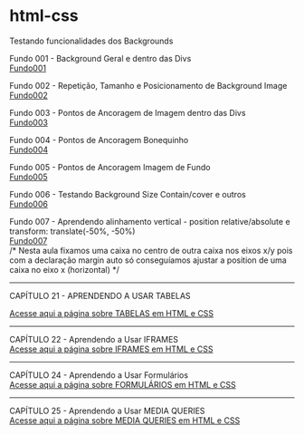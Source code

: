 # html-css
 
Testando funcionalidades dos Backgrounds

Fundo 001 - Background Geral e dentro das Divs <br>
<a href="http://andrebuitoni.github.io/html-css/ex022/fundo001.html" target="_blank">Fundo001</a>

Fundo 002 - Repetição, Tamanho e Posicionamento de Background Image <br>
<a href="http://andrebuitoni.github.io/html-css/ex022/fundo002.html" target="_blank">Fundo002</a>

Fundo 003 - Pontos de Ancoragem de Imagem dentro das Divs <br>
<a href="http://andrebuitoni.github.io/html-css/ex022/fundo003.html" target="_blank">Fundo003</a>

Fundo 004 - Pontos de Ancoragem Bonequinho <br>
<a href="http://andrebuitoni.github.io/html-css/ex022/fundo004.html" target="_blank">Fundo004</a>

Fundo 005 - Pontos de Ancoragem Imagem de Fundo <br>
<a href="http://andrebuitoni.github.io/html-css/ex022/fundo005.html" target="_blank">Fundo005</a>

Fundo 006 - Testando Background Size Contain/cover e outros <br>
<a href="http://andrebuitoni.github.io/html-css/ex022/fundo006.html" target="_blank">Fundo006</a>

Fundo 007 - Aprendendo alinhamento vertical - position relative/absolute e transform: translate(-50%, -50%)<br>
<a href="http://andrebuitoni.github.io/html-css/ex022/fundo007.html" target="_blank">Fundo007</a>
<br>
/* Nesta aula fixamos uma caixa no centro de outra caixa nos eixos x/y pois com a declaração margin auto só conseguíamos ajustar a position de uma caixa no eixo x (horizontal) */ <br>

----------------------------------

CAPÍTULO 21 - APRENDENDO A USAR TABELAS <br>

<a href="http://andrebuitoni.github.io/html-css/ex023/tabela001.html" target="_blank">Acesse aqui a página sobre TABELAS em HTML e CSS</a> <br>

----------------------------------

CAPÍTULO 22 - Aprendendo a Usar IFRAMES <br>
<a href="http://andrebuitoni.github.io/html-css/ex024/iframe001.html" target="_blank"> Acesse aqui a página sobre IFRAMES em HTML e CSS</a> <br>

----------------------------------

CAPÍTULO 24 - Aprendendo a Usar Formulários <br>
<a href="http://andrebuitoni.github.io/html-css/ex025/form001.html" target="_blank"> Acesse aqui a página sobre FORMULÁRIOS em HTML e CSS</a> <br>

----------------------------------

CAPÍTULO 25 - Aprendendo a Usar MEDIA QUERIES <br>
<a href="http://andrebuitoni.github.io/html-css/ex026/index.html" target="_blank"> Acesse aqui a página sobre MEDIA QUERIES em HTML e CSS</a> <br>